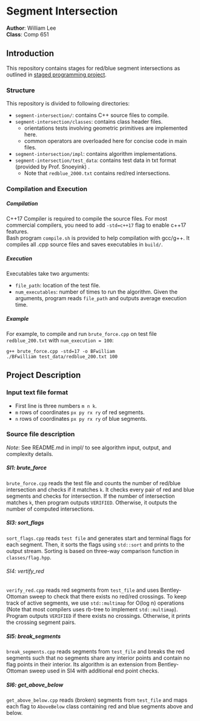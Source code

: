 # Segment Intersection
**Author**: William Lee  
**Class**: Comp 651

## Introduction
This repository contains stages for red/blue segment intersections as outlined in [staged programming project](https://raindrops.in/snoeyink/view/54084b864251df7f2f8b4567). 

### Structure
This repository is divided to following directories:

* `segment-intersection/`: contains C++ source files to compile. 
* `segment-intersection/classes`: contains class header files.
    * orientations tests involving geometric primitives are implemented here.
    * common operators are overloaded here for concise code in main files.
* `segment-intersection/impl`: contains algorithm implementations. 
* `segment-intersection/test_data`: contains test data in txt format (provided by Prof. Snoeyink) . 
    * Note that `redblue_2000.txt` contains red/red intersections.

### Compilation and Execution
##### Compilation
C++17 Compiler is required to compile the source files. For most commercial compilers, you need to add `-std=c++17` flag to enable c++17 features.  
Bash program `compile.sh` is provided to help compilation with gcc/g++. It compiles all .cpp source files and saves executables in `build/`. 

##### Execution 
Executables take two arguments: 
* `file_path`: location of the test file.
* `num_executables`: number of times to run the algorithm. 
Given the arguments, program reads `file_path` and outputs average execution time.

##### Example
For example, to compile and run `brute_force.cpp` on test file `redblue_200.txt` with `num_execution = 100`:
```
g++ brute_force.cpp -std=17 -o BFwilliam
./BFwilliam test_data/redblue_200.txt 100
```
## Project Description
### Input text file format
* First line is three numbers `m n k`.
* `m` rows of coordinates `px py rx ry` of red segments.
* `n` rows of coordinates `px py rx ry` of blue segments.

### Source file description
*Note*: See README.md in impl/ to see algorithm input, output, and complexity details. 

##### SI1: brute_force
`brute_force.cpp` reads the test file and counts the number of red/blue intersection and checks if it matches `k`. It checks every pair of red and blue segments and checks for intersection. If the number of intersection matches `k`, then program outputs `VERIFIED`. Otherwise, it outputs the number of computed intersections. 

##### SI3: sort_flags 
`sort_flags.cpp` reads `test file` and generates start and terminal flags for each segment. Then, it sorts the flags using `std::sort` and prints to the output stream. Sorting is based on three-way comparison function in `classes/flag.hpp`. 

###### SI4: vertify_red
`verify_red.cpp` reads red segments from `test_file` and uses Bentley-Ottoman sweep to check that there exists no red/red crossings. To keep track of active segments, we use `std::multimap` for O(log n) operations (Note that most compilers uses rb-tree to implement `std::multimap`). Program outputs `VERIFIED` if there exists no crossings. Otherwise, it prints the crossing segment pairs.

##### SI5: break_segments
`break_segments.cpp` reads segments from `test_file` and breaks the red segments such that no segments share any interior points and contain no flag points in their interior. Its algorithm is an extension from Bentley-Ottoman sweep used in SI4 with additional end point checks.

##### SI6: get_above_below
`get_above_below.cpp` reads (broken) segments from `test_file` and maps each flag to `AboveBelow` class containing red and blue segments above and below.